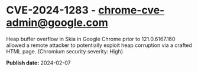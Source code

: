 # CVE-2024-1283 - chrome-cve-admin@google.com

Heap buffer overflow in Skia in Google Chrome prior to 121.0.6167.160 allowed a remote attacker to potentially exploit heap corruption via a crafted HTML page. (Chromium security severity: High)

**Publish date:** 2024-02-07
